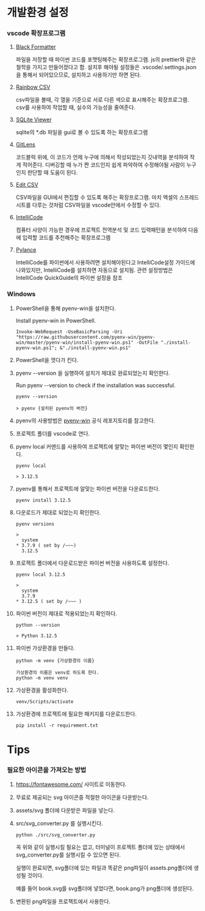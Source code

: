 # 개발환경 설정

### vscode 확장프로그램

1. [Black Formatter](https://marketplace.visualstudio.com/items?itemName=ms-python.black-formatter)

    파일을 저장할 때 파이썬 코드를 포맷팅해주는 확장프로그램. js의 prettier와 같은 철학을 가지고 만들어졌다고 함. 설치후 해야될 설정들은 .vscode/.settings.json을 통해서 되어있으므로, 설치하고 사용하기만 하면 된다.

2. [Rainbow CSV](https://marketplace.visualstudio.com/items?itemName=mechatroner.rainbow-csv)

    csv파일을 볼때, 각 열을 기준으로 서로 다른 색으로 표시해주는 확장프로그램. csv를 사용하여 작업할 때, 실수의 가능성을 줄여준다.
    
    
3. [SQLite Viewer](https://marketplace.visualstudio.com/items?itemName=qwtel.sqlite-viewer)

    sqlite의 *.db 파일을 gui로 볼 수 있도록 하는 확장프로그램

4. [GitLens](https://marketplace.visualstudio.com/items?itemName=eamodio.gitlens)

    코드블럭 위에, 이 코드가 언제 누구에 의해서 작성되었는지 깃내역을 분석하여 작게 적어준다. 디버깅할 때 누가 짠 코드인지 쉽게 파악하여 수정해야될 사람이 누구인지 판단할 때 도움이 된다.

5. [Edit CSV](https://marketplace.visualstudio.com/items?itemName=janisdd.vscode-edit-csv)

    CSV파일을 GUI에서 편집할 수 있도록 해주는 확장프로그램. 마치 액셀의 스프레드시트를 다루는 것처럼 CSV파일을 vscode안에서 수정할 수 있다.

6. [IntelliCode](https://marketplace.visualstudio.com/items?itemName=VisualStudioExptTeam.vscodeintellicode)

    컴퓨터 사양이 가능한 경우에 프로젝트 전역분석 및 코드 입력패턴을 분석하여 다음에 입력할 코드를 추천해주는 확장프로그램

7. [Pylance](https://marketplace.visualstudio.com/items?itemName=ms-python.vscode-pylance)

    IntelliCode를 파이썬에서 사용하려면 설치해야된다고 IntelliCode설정 가이드에 나와있지만, IntelliCode를 설치하면 자동으로 설치됨.
    관련 설정방법은 IntelliCode QuickGuide의 파이썬 설정을 참조


### Windows

1. PowerShell을 통해 pyenv-win을 설치한다.

    Install pyenv-win in PowerShell.
     ```pwsh
     Invoke-WebRequest -UseBasicParsing -Uri "https://raw.githubusercontent.com/pyenv-win/pyenv-win/master/pyenv-win/install-pyenv-win.ps1" -OutFile "./install-pyenv-win.ps1"; &"./install-pyenv-win.ps1"
     ```

2. PowerShell을 껏다가 킨다.

3. pyenv --version 을 실행하여 설치가 제대로 완료되었는지 확인한다.

    Run pyenv --version to check if the installation was successful.
    
    ```pwsh
    pyenv --version

    > pyenv {설치된 pyenv의 버전}
    ```
    

4. pyenv의 사용방법은 [pyenv-win](https://github.com/pyenv-win/pyenv-win) 공식 레포지토리를 참고한다.

5. 프로젝트 폴더를 vscode로 연다.

6. pyenv local 커맨드를 사용하여 프로젝트에 알맞는 파이썬 버전이 몇인지 확인한다.

    ```pwsh
    pyenv local

    > 3.12.5
    ```

7. pyenv를 통해서 프로젝트에 알맞는 파이썬 버전을 다운로드한다.

    ```pwsh
    pyenv install 3.12.5
    ```

8. 다운로드가 제대로 되었는지 확인한다.

    ```pwsh
    pyenv versions

    > 
      system
    * 3.7.9 ( set by /~~~)
      3.12.5
    ```

9. 프로젝트 폴더에서 다운로드받은 파이썬 버전을 사용하도록 설정한다.

    ```pwsh
    pyenv local 3.12.5

    > 
      system
      3.7.9
    * 3.12.5 ( set by /~~~ )
    ```

10. 파이썬 버전이 제대로 적용되었는지 확인하다.

    ```pwsh
    python --version

    > Python 3.12.5
    ```

11. 파이썬 가상환경을 만들다.

    ```pwsh
    python -m venv {가상환경의 이름}

    가상환경의 이름은 venv로 하도록 한다.
    python -m venv venv
    ```

12. 가상환경을 활성화한다. 

    ```pwsh
    venv/Scripts/activate
    ```

13. 가상환경에 프로젝트에 필요한 패키지를 다운로드한다.

    ```pwsh
    pip install -r requirement.txt
    ```

# Tips

### 필요한 아이콘을 가져오는 방법

1. https://fontawesome.com/ 사이트로 이동한다.

2. 무료로 제공되는 svg 아이콘중 적절한 아이콘을 다운받는다.

3. assets/svg 폴더에 다운받은 파일을 넣는다.

4. src/svg_converter.py 를 실행시킨다.

    ```pwsh
    python ./src/svg_converter.py
    ```
    꼭 위와 같이 실행시킬 필요는 없고, 터미널이 프로젝트 폴더에 있는 상태에서 svg_converter.py를 실행시킬 수 있으면 된다.

    실행이 완료되면, svg폴더에 있는 파일과 똑같은 png파일이 assets.png폴더에 생성될 것이다.
    
    예를 들어 book.svg를 svg폴더에 넣었다면, book.png가 png폴더에 생성된다.

5. 변환된 png파일을 프로젝트에서 사용한다.



